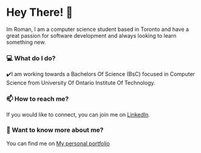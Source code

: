 
# Hey There! 👋

Im Roman, I am a computer science student based in Toronto and have a great passion for software development and always looking to learn something new.

### 💻 What do I do?
 ✔️I am working towards a Bachelors Of Science (BsC) focused in Computer Science from University Of Ontario Institute Of Technology.

### 📫 How to reach me?
If you would like to connect, you can join me on [LinkedIn](https://www.linkedin.com/in/roman-ahmad-zeia-0b4902185/). 

### 💬 Want to know more about me?
You can find me on [My personal portfolio](http://www.romanahmadzeia.com)
